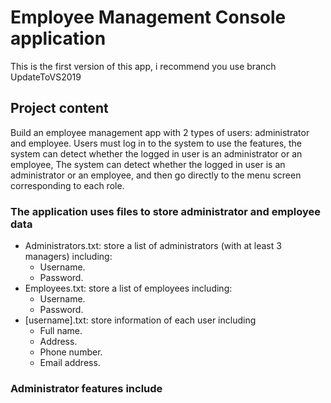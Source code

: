 # Employee Management Console application 
This is the first version of this app, i recommend you use branch UpdateToVS2019
## Project content
Build an employee management app with 2 types of users: administrator and employee. Users must log in to the system to use the features, the system can detect whether the logged in user is an administrator or an employee, The system can detect whether the logged in user is an administrator or an employee, and then go directly to the menu screen corresponding to each role.
### The application uses files to store administrator and employee data
*	Administrators.txt: store a list of administrators (with at least 3 managers) including:
	* Username.
	* Password.
*	Employees.txt: store a list of employees including:
	* Username.
	* Password.
*	[username].txt: store information of each user including
	* Full name.
	* Address.
	* Phone number.
	* Email address.
### Administrator features include
